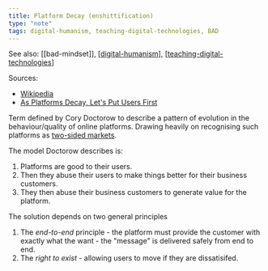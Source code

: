 ```yaml
---
title: Platform Decay (enshittification)
type: "note"
tags: digital-humanism, teaching-digital-technologies, BAD
---
```


See also: [[bad-mindset]], [[digital-humanism]], [[teaching-digital-technologies]]

Sources:

- [Wikipedia](https://en.wikipedia.org/wiki/Enshittification)
- [As Platforms Decay, Let's Put Users First](https://www.eff.org/deeplinks/2023/04/platforms-decay-lets-put-users-first)

Term defined by Cory Doctorow to describe a pattern of evolution in the behaviour/quality of online platforms. Drawing heavily on recognising such platforms as [two-sided markets](https://en.wikipedia.org/wiki/Two-sided_market).

The model Doctorow describes is:

1. Platforms are good to their users.
2. Then they abuse their users to make things better for their business customers.
3. They then abuse their business customers to generate value for the platform.

The solution depends on two general principles

1. The _end-to-end_ principle - the platform must provide the customer with exactly what the want - the "message" is delivered safely from end to end.
2. The _right to exist_ - allowing users to move if they are dissatisifed.

[//begin]: # "Autogenerated link references for markdown compatibility"
[BAD]: ../CASA/bad "BAD - Bricolage Affordances Distribution"
[digital-humanism]: digital-humanism "Digital Humanism"
[teaching-digital-technologies]: ../Teaching/Digital_Technologies/teaching-digital-technologies "Teaching Digital Technologies"
[//end]: # "Autogenerated link references"